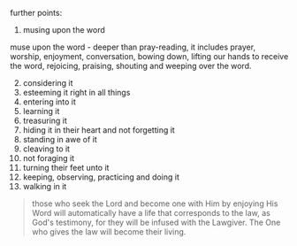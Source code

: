 further points:
1. musing upon the word

muse upon the word - deeper than pray-reading, it includes prayer, worship, enjoyment, conversation, bowing down, lifting our hands to receive the word, rejoicing, praising, shouting and weeping over the word.

2. considering it
3. esteeming it right in all things
4. entering into it
5. learning it
6. treasuring it
7. hiding it in their heart and not forgetting it
8. standing in awe of it
9. cleaving to it
10. not foraging it
11. turning their feet unto it
12. keeping, observing, practicing and doing it
13. walking in it

> those who seek the Lord and become one with Him by enjoying His Word will automatically have a life that corresponds to the law, as God's testimony, for they will be infused with the Lawgiver. The One who gives the law will become their living.
